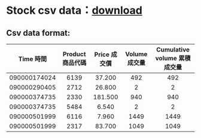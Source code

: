 # Stock csv data：[download](https://drive.google.com/drive/folders/12VjNtV5yx8lzX3hfzeUSFT2esSke1H3V?usp=sharing)  

## Csv data format: 

| Time 時間   | Product 商品代碼 | Price 成交價 | Volume 成交量 | Cumulative volume 累積成交量 |
| :--------: | :----:          |:----:        |:----:         |:----:                       |
|090000174024|6139             |37.200        |492            |492                          |
|090000290405|2712             |26.800        |2              |2                          |
|090000374735|2330             |181.500        |940            |940                          |
|090000374735|5484             |6.540       |2            |2                          |
|090000501999|6116             |7.960        |1449            |1449                         |
|090000501999 |2317             |83.700        |1049            |1049                          |

